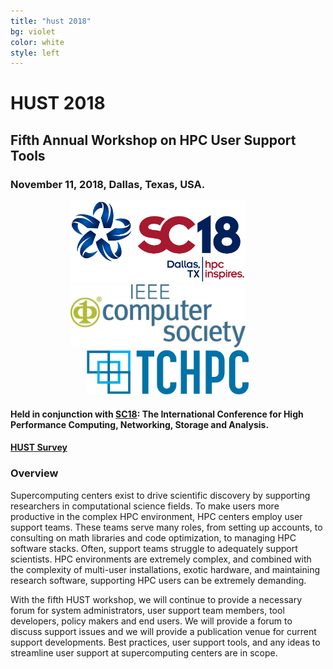 ```yaml
---
title: "hust 2018"
bg: violet
color: white
style: left
---
```


# **HUST 2018**
## Fifth Annual Workshop on HPC User Support Tools

<div style="text-align:center;">
  <span class="fa-stack subtlecircle" style="font-size:64px; background:rgba(0,128,0,0.1)">
    <i class="fa fa-circle fa-stack-2x text-bluegrey"></i>
    <i class="fa fa-wrench fa-stack-1x text-green"></i>
  </span>
</div>

### November 11, 2018, Dallas, Texas, USA.

<div style="text-align:center;">
  <a href="http://sc18.supercomputing.org"><img src="/img/SC18-color-hor-highlights.png" style="width: 280px;"/></a>
  &nbsp;  &nbsp;  &nbsp;  &nbsp;
  <a href="https://www.computer.org"><img src="/img/IEEE-gifs/ComputerSocietyLogo-RGB-stacked.png" style="width: 280px;"/></a>
  &nbsp;  &nbsp;  &nbsp;  &nbsp;
  <a href="https://tc.computer.org/tchpc/"><img src="/img/tchpc_logo_cmyk.png" style="width: 260px;"/></a>
</div>

#### Held in conjunction with [SC18](http://sc18.supercomputing.org):  The International Conference for High Performance Computing, Networking, Storage and Analysis.

#### [HUST Survey](https://bit.ly/2z5NI1m)

### Overview
Supercomputing centers exist to drive scientific discovery by supporting researchers in
computational science fields.  To make users more productive in the complex HPC
environment, HPC centers employ user support teams.  These teams
serve many roles, from setting up accounts, to consulting on math libraries and code
optimization, to managing HPC software stacks.
Often, support teams struggle to adequately support scientists.
HPC environments are extremely complex, and combined with
the complexity of multi-user installations, exotic hardware, and maintaining
research software, supporting HPC users can be extremely demanding.

With the fifth HUST workshop, we will continue to provide a necessary forum for
system administrators, user support team members, tool developers, policy makers and
end users.  We will provide a forum to discuss support issues and we will
provide a publication venue for current support developments.  Best practices,
user support tools, and any ideas to streamline user support at supercomputing
centers are in scope.

